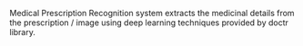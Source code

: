 Medical Prescription Recognition system extracts the medicinal details from the prescription / image using deep learning techniques provided by doctr library.
